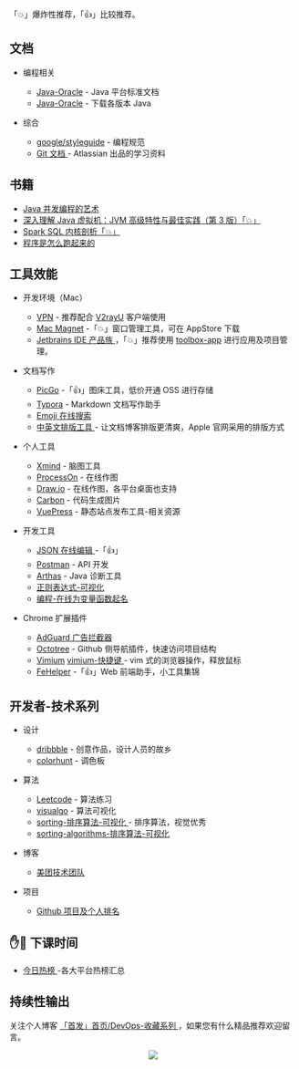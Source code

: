 
「:boom:」爆炸性推荐，「:+1:」比较推荐。

## 文档
- 编程相关
  - [Java-Oracle](https://docs.oracle.com/en/java/javase/index.html) - Java 平台标准文档
  - [Java-Oracle](https://www.oracle.com/java/technologies/javase-downloads.html) - 下载各版本 Java

- 综合
  - [google/styleguide](https://github.com/google/styleguide) - 编程规范
  - [Git 文档 ](https://www.atlassian.com/git/tutorials) - Atlassian 出品的学习资料

## 书籍
- [Java 并发编程的艺术 ](https://book.douban.com/subject/26591326/)
- [深入理解 Java 虚拟机：JVM 高级特性与最佳实践（第 3 版）「:boom:」](https://www.zhihu.com/pub/book/119648736)
- [Spark SQL 内核剖析「:boom:」](https://www.zhihu.com/pub/book/119573551)
- [程序是怎么跑起来的 ](https://www.zhihu.com/pub/book/119564974)

## 工具效能
- 开发环境（Mac）
  - [VPN](https://portal.shadowsocks.nl/aff.php?aff=1807) - 推荐配合 [V2rayU](https://github.com/yanue/V2rayU/releases) 客户端使用
  - [Mac Magnet](https://magnet.crowdcafe.com/) -「:boom:」窗口管理工具，可在 AppStore 下载
  - [Jetbrains IDE 产品族 ](https://www.jetbrains.com/products.html)，「:boom:」推荐使用 [toolbox-app](https://www.jetbrains.com/toolbox-app/) 进行应用及项目管理。
- 文档写作
  - [PicGo](https://molunerfinn.com/PicGo/) -「:+1:」图床工具，低价开通 OSS 进行存储
  - [Typora](https://typora.io/) - Markdown 文档写作助手
  - [Emoji 在线搜索 ](https://emoji.muan.co/)
  - [中英文排版工具 ](https://cyc2018.github.io/Text-Typesetting/) - 让文档博客排版更清爽，Apple 官网采用的排版方式

- 个人工具
  - [Xmind](https://www.xmind.cn) - 脑图工具
  - [ProcessOn](https://www.processon.com) - 在线作图
  - [Draw.io](https://www.draw.io/) - 在线作图，各平台桌面也支持
  - [Carbon](https://carbon.now.sh/) - 代码生成图片
  - [VuePress](https://github.com/vuepressjs/awesome-vuepress#official-resources) - 静态站点发布工具-相关资源

- 开发工具
  - [JSON 在线编辑 ](http://jsoneditoronline.org/) -「:+1:」
  - [Postman](https://www.postman.com/) - API 开发
  - [Arthas](https://alibaba.github.io/arthas/) - Java 诊断工具
  - [正则表达式-可视化 ](https://github.com/CJex/regulex)
  - [编程-在线为变量函数起名 ](https://unbug.github.io/codelf/)

- Chrome 扩展插件
  - [AdGuard 广告拦截器 ](https://chrome.google.com/webstore/detail/bgnkhhnnamicmpeenaelnjfhikgbkllg)
  - [Octotree](https://chrome.google.com/webstore/detail/bkhaagjahfmjljalopjnoealnfndnagc) - Github 侧导航插件，快速访问项目结构
  - [Vimium](https://chrome.google.com/webstore/detail/dbepggeogbaibhgnhhndojpepiihcmeb) [vimium-快捷键 ](/devops/dev-tools/vimium-快捷键.md) - vim 式的浏览器操作，释放鼠标
  - [FeHelper](https://github.com/zxlie/FeHelper) -「:+1:」Web 前端助手，小工具集锦

## 开发者-技术系列
- 设计
  - [dribbble](https://dribbble.com/) - 创意作品，设计人员的故乡
  - [colorhunt](https://colorhunt.co/) - 调色板

- 算法
  - [Leetcode](https://leetcode-cn.com/) - 算法练习
  - [visualgo](https://visualgo.net/zh) - 算法可视化
  - [sorting-排序算法-可视化 ](http://sorting.at/) - 排序算法，视觉优秀
  - [sorting-algorithms-排序算法-可视化](http://www.sorting-algorithms.com/)

- 博客
  - [美团技术团队 ](https://tech.meituan.com/)

- 项目
  - [Github 项目及个人排名 ](https://gitmemory.com)

## :raised_hand::tropical_fish: 下课时间
- [今日热榜 ](https://tophub.today/)-各大平台热榜汇总

## 持续性输出
关注个人博客 [「首发」首页/DevOps-收藏系列 ](https://review-notes.top/)，如果您有什么精品推荐欢迎留言。

<div align="center">
    <img src="https://blog-review-notes.oss-cn-beijing.aliyuncs.com/gourderwa.footer.jpeg">
</div>
